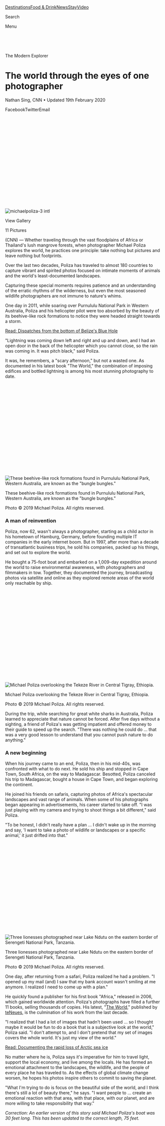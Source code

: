 <div id="mount">

<div class="Chrome__component">

<span style="font-size:0"></span>

<div>

<div class="StickyTop__ad" style="transition:max-height 0.6s cubic-bezier(0.23, 1, 0.32, 1);max-height:none">

<div class="Ad__component">

<div id="ad_bnr_atf_01" class="Ad__tag">

</div>

</div>

</div>

<span style="font-size:0"></span>

<div class="Header__container Header__isShown">

<div class="Header__component header" style="transition:transform 0.6s cubic-bezier(0.23, 1, 0.32, 1);transform:translateY(0)">

<div class="Header__wrapper">

<div class="Header__logo">

[](/)[](/travel)

</div>

<div class="Header__navigation">

[Destinations](/travel/destinations)[Food &
Drink](/travel/food-and-drink)[News](/travel/news)[Stay](/travel/stay)[Video](/travel/videos)

<div class="Header__search">

<span class="Header__hidden">Search</span>

</div>

<div class="Header__burger">

<div class="Header__burgerIcon">

<span class="Header__hidden">Menu</span>

</div>

</div>

</div>

</div>

</div>

</div>

</div>

<div style="transition:padding-top 0.6s cubic-bezier(0.23, 1, 0.32, 1);padding-top:50px">

</div>

<div class="Chrome__content">

<div>

</div>

<div>

</div>

<div class="sc-fhYwyz fmNZgG">

<div class="Article__component Article__hasEntitlement">

<div class="Zone__component Article__zone">

<div class="Article__pageTop">

<div class="Article__wrapper Article__topWrapper">

<div class="Article__pageHead Article__pad">

[](/specials/world/the-modern-explorers)

<div class="Article__branding">

The Modern Explorer

</div>

# The world through the eyes of one photographer

<div class="Article__subtitle">

Nathan Sing, CNN • Updated 19th February 2020

</div>

</div>

<div class="Article__head Article__pad">

<div class="SocialBar__component SocialBar__horizontal Article__socialBar">

<span class="SocialBar__icon SocialBar__facebook">Facebook</span><span class="SocialBar__icon SocialBar__twitter">Twitter</span><span class="SocialBar__icon SocialBar__email">Email</span>

</div>

<div class="Article__entitlement">

<div id="ad_mod_85a882a72" data-ad-branding="the_modern_explorer">

</div>

</div>

</div>

</div>

<div class="Hero__component">

<div class="Hero__wrapper Hero__mobileGallery">

<div class="Hero__gallery">

<div class="Image__component Image__hasAspectRatio" style="padding-top:56.25%">

![michaelpoliza-3
intl](https://dynaimage.cdn.cnn.com/cnn/e_blur:500,q_auto:low,w_50,c_fill,g_auto,h_28,ar_16:9/http%3A%2F%2Fcdn.cnn.com%2Fcnnnext%2Fdam%2Fassets%2F200129151850-michaelpoliza-3-intl.jpg)

</div>

<div class="Hero__galleryCta">

<div class="Hero__galleryCtaIcon">

</div>

<div class="Hero__galleryCtaText">

<div class="Hero__label">

View Gallery

</div>

<div class="Hero__count">

11 Pictures

</div>

</div>

</div>

</div>

</div>

</div>

</div>

<div class="Article__wrapper">

<div class="Article__primary">

<div>

<div class="Article__content">

<div class="Article__pad">

<div class="Article__body Article__hasReadMore" style="max-height:">

<div class="Paragraph__component">

(CNN) — <span>Whether traveling through the vast floodplains of Africa
or Thailand's lush mangrove forests, when photographer Michael Poliza
explores the world, he practices one principle: take nothing but
pictures and leave nothing but footprints.</span>

</div>

<div class="Paragraph__component">

<span>Over the last two decades, Poliza has traveled to almost 180
countries to capture vibrant and spirited photos focused on intimate
moments of animals and the world's least-documented landscapes.</span>

</div>

<div>

<div class="Ad__component">

<div id="ad_rect_atf_02" class="Ad__tag Article__adBody Ad__hasLabel">

</div>

</div>

</div>

<div class="Paragraph__component">

<span>Capturing these special moments requires patience and an
understanding of the erratic rhythms of the wilderness, but even the
most seasoned wildlife photographers are not immune to nature's whims.
</span>

</div>

<div class="Paragraph__component">

<span>One day in 2011, while soaring over Purnululu National Park in
Western Australia, Poliza and his helicopter pilot were too absorbed by
the beauty of its beehive-like rock formations to notice they were
headed straight towards a storm. </span>

</div>

<div class="Paragraph__component">

<span>[Read: Dispatches from the bottom of Belize's Blue
Hole](http://www.cnn.com/travel/article/blue-hole-belize-expedition/index.html)</span>

</div>

<div class="Paragraph__component">

<span>"Lightning was coming down left and right and up and down, and I
had an open door in the back of the helicopter which you cannot close,
so the rain was coming in. It was pitch black," said Poliza. </span>

</div>

<div class="Paragraph__component">

<span>It was, he remembers, a "scary afternoon," but not a wasted one.
As documented in his latest book "The World," the combination of
imposing edifices and bottled lightning is among his most stunning
photography to date.</span>

</div>

<div class="CaptionedImage__component">

<div class="Image__component CaptionedImage__image Image__hasAspectRatio" style="padding-top:56.25%">

![These beehive-like rock formations found in Purnululu National Park,
Western Australia, are known as the "bungle
bungles."](https://dynaimage.cdn.cnn.com/cnn/e_blur:500,q_auto:low,w_50,c_fill,g_auto,h_28,ar_16:9/http%3A%2F%2Fcdn.cnn.com%2Fcnnnext%2Fdam%2Fassets%2F200214124345-michaelpoliza-australia-intl.jpg)

</div>

<div class="CaptionedImage__caption">

These beehive-like rock formations found in Purnululu National Park,
Western Australia, are known as the "bungle bungles."

</div>

<div class="CaptionedImage__credit">

Photo © 2019 Michael Poliza. All rights reserved.

</div>

</div>

<div class="Paragraph__component">

<span></span>

### A man of reinvention

</div>

<div class="Paragraph__component">

<span>Poliza, now 62, wasn't always a photographer, starting as a child
actor in his hometown of Hamburg, Germany, before founding multiple IT
companies in the early internet boom. But in 1997, after more than a
decade of transatlantic business trips, he sold his companies, packed up
his things, and set out to explore the world.</span>

</div>

<div class="Paragraph__component">

<span>He bought a 75-foot boat and embarked on a 1,009-day expedition
around the world to raise environmental awareness, with photographers
and filmmakers in tow. Together, they documented the journey,
broadcasting photos via satellite and online as they explored remote
areas of the world only reachable by ship.</span>

</div>

<div class="CaptionedImage__component">

<div class="Image__component CaptionedImage__image Image__hasAspectRatio" style="padding-top:56.25%">

![Michael Poliza overlooking the Tekeze River in Central Tigray,
Ethiopia.](https://dynaimage.cdn.cnn.com/cnn/e_blur:500,q_auto:low,w_50,c_fill,g_auto,h_28,ar_16:9/http%3A%2F%2Fcdn.cnn.com%2Fcnnnext%2Fdam%2Fassets%2F200129153719-michaelpoliza-wideshot-intl.jpg)

</div>

<div class="CaptionedImage__caption">

Michael Poliza overlooking the Tekeze River in Central Tigray, Ethiopia.

</div>

<div class="CaptionedImage__credit">

Photo © 2019 Michael Poliza. All rights reserved.

</div>

</div>

<div class="Paragraph__component">

<span>During the trip, while searching for great white sharks in
Australia, Poliza learned to appreciate that nature cannot be forced.
After five days without a sighting, a friend of Poliza's was getting
impatient and offered money to their guide to speed up the search.
"There was nothing he could do ... that was a very good lesson to
understand that you cannot push nature to do anything."</span>

</div>

<div class="Paragraph__component">

<span></span>

### A new beginning

</div>

<div class="Paragraph__component">

<span>When his journey came to an end, Poliza, then in his mid-40s, was
confronted with what to do next. He sold his ship and stopped in Cape
Town, South Africa, on the way to Madagascar. Besotted, Poliza canceled
his trip to Madagascar, bought a house in Cape Town, and began exploring
the continent. </span>

</div>

<div class="Paragraph__component">

<span>He joined his friends on safaris, capturing photos of Africa's
spectacular landscapes and vast range of animals. When some of his
photographs began appearing in advertisements, his career started to
take off. "I was just playing with my camera and trying to shoot things
a bit different," said Poliza. </span>

</div>

<div class="Paragraph__component">

<span>"To be honest, I didn't really have a plan ... I didn't wake up in
the morning and say, 'I want to take a photo of wildlife or landscapes
or a specific animal,' it just drifted into that."</span>

</div>

<div class="CaptionedImage__component">

<div class="Image__component CaptionedImage__image Image__hasAspectRatio" style="padding-top:56.25%">

![Three lionesses photographed near Lake Ndutu on the eastern border of
Serengeti National Park,
Tanzania.](https://dynaimage.cdn.cnn.com/cnn/e_blur:500,q_auto:low,w_50,c_fill,g_auto,h_28,ar_16:9/http%3A%2F%2Fcdn.cnn.com%2Fcnnnext%2Fdam%2Fassets%2F200214124343-michaelpoliza-lion.jpg)

</div>

<div class="CaptionedImage__caption">

Three lionesses photographed near Lake Ndutu on the eastern border of
Serengeti National Park, Tanzania.

</div>

<div class="CaptionedImage__credit">

Photo © 2019 Michael Poliza. All rights reserved.

</div>

</div>

<div class="Paragraph__component">

<span>One day, after returning from a safari, Poliza realized he had a
problem. "I opened up my mail (and) I saw that my bank account wasn't
smiling at me anymore. I realized I need to come up with a plan."</span>

</div>

<div class="Ad__component">

<div id="ad_rect_btf_01" class="Ad__tag Article__adBody Ad__hasLabel">

</div>

</div>

<div class="Paragraph__component">

<span>He quickly found a publisher for his first book "Africa," released
in 2006, which gained worldwide attention. Poliza's photographs have
filled a further 11 books, selling thousands of copies. His latest,
"[The
World](https://books-teneues.com/the-world-%C2%B7-michael-poliza/),"
published by [teNeues](https://teneues-books.com/), is the culmination
of his work from the last decade. </span>

</div>

<div class="Paragraph__component">

<span>"I realized that I had a lot of images that hadn't been used ...
so I thought maybe it would be fun to do a book that is a subjective
look at the world," Poliza said. "I don't attempt to, and I don't
pretend that my set of images covers the whole world. It's just my view
of the world."</span>

</div>

<div class="Paragraph__component">

<span>[Read: Documenting the rapid loss of Arctic sea
ice](http://www.cnn.com/travel/article/documenting-arctic-ice-melt/index.html)</span>

</div>

<div class="Paragraph__component">

<span>No matter where he is, Poliza says it's imperative for him to
travel light, support the local economy, and live among the locals. He
has formed an emotional attachment to the landscapes, the wildlife, and
the people of every place he has traveled to. As the effects of global
climate change worsen, he hopes his photos inspire others to commit to
saving the planet.</span>

</div>

<div class="Paragraph__component">

<span>"What I'm trying to do is focus on the beautiful side of the
world, and I think there's still a lot of beauty there," he says. "I
want people to ... create an emotional reaction with that area, with
that place, with our planet, and are more willing to take responsibility
that way."</span>

</div>

<div class="Paragraph__component">

<span>*Correction: An earlier version of this story said Michael
Poliza's boat was 30 feet long. This has been updated to the correct
length, 75 feet.*</span>

</div>

</div>

</div>

<div class="Article__contentTail">

<div class="Zone__component Article__zone Article__contentTailZone">

<div class="lazyload-placeholder" style="height:100%">

</div>

</div>

<div class="Zone__component Article__zone Article__promo">

<div class="PromoBestBeaches__component">

[](//www.cnn.com/interactive/travel/best-beaches)

<div class="PromoBestBeaches__content">

<span class="PromoBestBeaches__titleTop">A year of the
world's</span><span class="PromoBestBeaches__beaches">Best
Beaches</span><span class="PromoBestBeaches__titleBottom">There's a
perfect beach for every week of the year. Join us on a 12-month journey
to see them all</span>

<div class="Button__component Button__light Button__WHITE PromoBestBeaches__button">

<span class="Button__ctaText">Go to the best beaches</span>

</div>

</div>

<div class="PromoBestBeaches__wrapper">

<div class="Image__component PromoBestBeaches__heroImage Image__hasAspectRatio" style="padding-top:56.25%">

![](https://dynaimage.cdn.cnn.com/cnn/e_blur:500,q_auto:low,w_50,c_fill,g_auto,h_28,ar_16:9/http%3A%2F%2Fcdn.cnn.com%2Fcnnnext%2Fdam%2Fassets%2F171220172042-best-beaches-promo.jpg)

</div>

</div>

</div>

</div>

</div>

</div>

</div>

</div>

<div class="Article__secondary">

</div>

</div>

<div class="Article__wrapper">

<div class="Article__primary">

</div>

</div>

</div>

<div class="Ad__component">

<div id="ad_nat_btf_01" class="Ad__tag">

</div>

</div>

<div class="Ad__component">

<div id="ad_oop_float_01" class="Ad__tag">

</div>

</div>

</div>

</div>

<div class="Grid-sc-1kcyc0j-0 hFujui">

<div class="Cell-i0zvfi-0 laaVcq">

<div class="Text-sc-1amvtpj-0 gYetWy">

Search

</div>

<div class="Box-sc-1fet97o-0 bQmsQJ">

</div>

<div class="Box-sc-1fet97o-0 fyifOt">

</div>

</div>

</div>

<div class="Grid-sc-1kcyc0j-0 hFujui">

<div class="Cell-i0zvfi-0 dxrNOP">

<div class="Box-sc-1fet97o-0 sc-cJSrbW dBbbZo">

  - [US](/us "visit the US section")
      - [Crime +
        Justice](/specials/us/crime-and-justice "visit the Crime + Justice section")
      - [Energy +
        Environment](/specials/us/energy-and-environment "visit the Energy + Environment section")
      - [Extreme
        Weather](/specials/us/extreme-weather "visit the Extreme Weather section")
      - [Space +
        Science](/specials/space-science "visit the Space + Science section")
  - [World](/world "visit the World section")
      - [Africa](/africa "visit the Africa section")
      - [Americas](/americas "visit the Americas section")
      - [Asia](/asia "visit the Asia section")
      - [Australia](/australia "visit the Australia section")
      - [China](/china "visit the China section")
      - [Europe](/europe "visit the Europe section")
      - [India](/india "visit the India section")
      - [Middle East](/middle-east "visit the Middle East section")
      - [United Kingdom](/uk "visit the United Kingdom section")
  - [Politics](/politics "visit the Politics section")
      - [45](/specials/politics/president-donald-trump-45 "visit the 45 section")
      - [Congress](/specials/politics/congress-capitol-hill "visit the Congress section")
      - [SCOTUS](/specials/politics/supreme-court-nine "visit the SCOTUS section")
      - [Facts
        First](/specials/politics/fact-check-politics "visit the Facts First section")
      - [2020](/specials/politics/2020-election-coverage "visit the 2020 section")
      - [Candidates](/election/2020/candidates "visit the Candidates section")
  - [Business](/business "visit the Business section")
      - [Markets](https://money.cnn.com/data/markets/ "visit the Markets section")
      - [Tech](/business/tech "visit the Tech section")
      - [Media](/business/media "visit the Media section")
      - [Success](/business/success "visit the Success section")
      - [Perspectives](/business/perspectives "visit the Perspectives section")
      - [Videos](/business/videos "visit the Videos section")
  - [Opinion](/opinions "visit the Opinion section")
      - [Political
        Op-Eds](/specials/opinion/opinion-politics "visit the Political Op-Eds section")
      - [Social
        Commentary](/specials/opinion/opinion-social-issues "visit the Social Commentary section")
  - [Health](/health "visit the Health section")
      - [Food](/specials/health/food-diet "visit the Food section")
      - [Fitness](/specials/health/fitness-excercise "visit the Fitness section")
      - [Wellness](/specials/health/wellness "visit the Wellness section")
      - [Parenting](/specials/health/parenting "visit the Parenting section")
      - [Vital
        Signs](/specials/health/vital-signs "visit the Vital Signs section")
  - [Entertainment](/entertainment "visit the Entertainment section")
      - [Stars](/entertainment/celebrities "visit the Stars section")
      - [Screen](/entertainment/movies "visit the Screen section")
      - [Binge](/entertainment/tv-shows "visit the Binge section")
      - [Culture](/entertainment/culture "visit the Culture section")
      - [Media](/business/media "visit the Media section")
  - [Tech](/business/tech "visit the Tech section")
      - [Innovate](/specials/tech/innovate "visit the Innovate section")
      - [Gadget](/specials/tech/gadget "visit the Gadget section")
      - [Mission:
        Ahead](/specials/tech/mission-ahead "visit the Mission: Ahead section")
      - [Upstarts](/specials/tech/upstarts "visit the Upstarts section")
      - [Work
        Transformed](/specials/tech/work-transformed "visit the Work Transformed section")
      - [Innovative
        Cities](/specials/tech/innovative-cities "visit the Innovative Cities section")
  - [Style](/style "visit the Style section")
      - [Arts](/style/arts "visit the Arts section")
      - [Design](/style/design "visit the Design section")
      - [Fashion](/style/fashion "visit the Fashion section")
      - [Architecture](/style/architecture "visit the Architecture section")
      - [Luxury](/style/luxury "visit the Luxury section")
      - [Beauty](/style/beauty "visit the Beauty section")
      - [Video](/style/videos "visit the Video section")
  - [Travel](/travel "visit the Travel section")
      - [Destinations](/travel/destinations "visit the Destinations section")
      - [Food &
        Drink](/travel/food-and-drink "visit the Food & Drink section")
      - [News](/travel/news "visit the News section")
      - [Stay](/travel/stay "visit the Stay section")
      - [Videos](/travel/videos "visit the Videos section")
  - [Sports](http://bleacherreport.com "visit the Sports section")
      - [Pro
        Football](http://bleacherreport.com/nfl "visit the Pro Football section")
      - [College
        Football](http://bleacherreport.com/college-football "visit the College Football section")
      - [Basketball](http://bleacherreport.com/nba "visit the Basketball section")
      - [Baseball](http://bleacherreport.com/mlb "visit the Baseball section")
      - [Soccer](http://bleacherreport.com/world-football "visit the Soccer section")
      - [Olympics](/specials/sport/winter-olympics-2018 "visit the Olympics section")
  - [Videos](/videos "visit the Videos section")
      - [Live TV](//cnn.it/go2 "visit the Live TV  section")
      - [Digital
        Studios](/specials/digital-studios "visit the Digital Studios section")
      - [CNN
        Films](/specials/videos/digital-shorts "visit the CNN Films section")
      - [HLN](/specials/videos/hln "visit the HLN section")
      - [TV Schedule](/tv/schedule/cnn "visit the TV Schedule section")
      - [TV Shows
        A-Z](/specials/tv/all-shows "visit the TV Shows A-Z section")
      - [CNNVR](/vr "visit the CNNVR section")
  - [Coupons](//coupons.cnn.com "visit the Coupons section")
      - [CNN
        Underscored](/cnn-underscored/ "visit the CNN Underscored section")
      - [Explore](/specials/cnn-underscored/explore/ "visit the Explore section")
      - [Wellness](/specials/cnn-underscored/wellness/ "visit the Wellness section")
      - [Gadgets](/specials/cnn-underscored/gadgets/ "visit the Gadgets section")
      - [Lifestyle](/specials/cnn-underscored/lifestyle/ "visit the Lifestyle section")
      - [CNN
        Store](//store.cnn.com/?utm_source=cnn.com&utm_medium=referral&utm_campaign=navbar "visit the CNN Store section")
  - [More](/more "visit the More section")
      - [Photos](/specials/photos "visit the Photos section")
      - [Longform](/specials/cnn-longform "visit the Longform section")
      - [Investigations](/specials/cnn-investigates "visit the Investigations section")
      - [CNN
        Profiles](/specials/profiles "visit the CNN Profiles section")
      - [CNN
        Leadership](/specials/more/cnn-leadership "visit the CNN Leadership section")
      - [CNN
        Newsletters](/email/subscription "visit the CNN Newsletters section")
      - [Work for
        CNN](https://www.turnerjobs.com/search-jobs?orgIds=1174&ac=19299 "visit the Work for CNN section")

</div>

</div>

</div>

<div class="Box-sc-1fet97o-0 sc-TOsTZ Qfqyl">

-----

</div>

<div class="Grid-sc-1kcyc0j-0 hFujui">

<div class="Cell-i0zvfi-0 dxrNOP">

<div class="Flex-sc-1sqrs56-0 drTWbY">

<div class="Flex-sc-1sqrs56-0 sc-kjoXOD dAqPFb">

<div class="Flex-sc-1sqrs56-0 sc-bdVaJa bemtay" size="40">

</div>

</div>

<div class="Flex-sc-1sqrs56-0 sc-gisBJw kFQkml">

<div class="Flex-sc-1sqrs56-0 sc-kGXeez iYeEWm" data-test="social-follow-bar">

<span class="Text-sc-1amvtpj-0-span jKFEoX" data-font-weight="bold" data-test="follow-text" data-font-size="12" data-letter-spacing="1.5">Follow
CNN </span>

<div class="Box-sc-1fet97o-0 sc-dxgOiQ fvkMJY" data-mode="light">

</div>

  - 
  - 
  - 

</div>

</div>

</div>

</div>

</div>

<div class="Grid-sc-1kcyc0j-0 hFujui">

<div class="Cell-i0zvfi-0 dxrNOP">

<div class="Box-sc-1fet97o-0 sc-kgAjT fXByFM">

-----

</div>

<div class="Box-sc-1fet97o-0 cApVqV">

  - [Terms of Use](/terms "visit the Terms of Use section")
  - [Privacy Policy](/privacy "visit the Privacy Policy section")
  - [Accessibility &
    CC](/accessibility "visit the Accessibility & CC section")
  - [AdChoices](# "visit the AdChoices section")
  - [About Us](/about "visit the About Us section")
  - [CNN Studio Tours](/tour "visit the CNN Studio Tours section")
  - [Modern Slavery Act
    Statement](/msa "visit the Modern Slavery Act Statement section")
  - [Advertise with
    us](https://commercial.cnn.com "visit the Advertise with us section")
  - [CNN Store](//store.cnn.com "visit the CNN Store section")
  - [Newsletters](/newsletters "visit the Newsletters section")
  - [Transcripts](/transcripts "visit the Transcripts section")
  - [License Footage](/collection "visit the License Footage section")
  - [CNN
    Newsource](http://cnnnewsource.com "visit the CNN Newsource section")
  - [Sitemap](https://www.cnn.com/sitemap.html "visit the Sitemap section")

</div>

<div class="Box-sc-1fet97o-0 sc-dVhcbM knYjET" data-mode="light" data-component="copyright">

<span class="Text-sc-1amvtpj-0-span sc-fBuWsC eOrGtR" data-area="copyright-CNN">©
2020 Cable News Network.</span>[Turner Broadcasting System,
Inc.](//www.turner.com "Turner Broadcasting System, Inc.")<span class="Text-sc-1amvtpj-0-span sc-fBuWsC eOrGtR">All
Rights
Reserved.</span><span class="Text-sc-1amvtpj-0-span sc-fBuWsC sc-eqIVtm iNQXQO">CNN
Sans ™ & © 2016 Cable News Network.</span>

</div>

</div>

</div>

</div>

</div>

</div>
